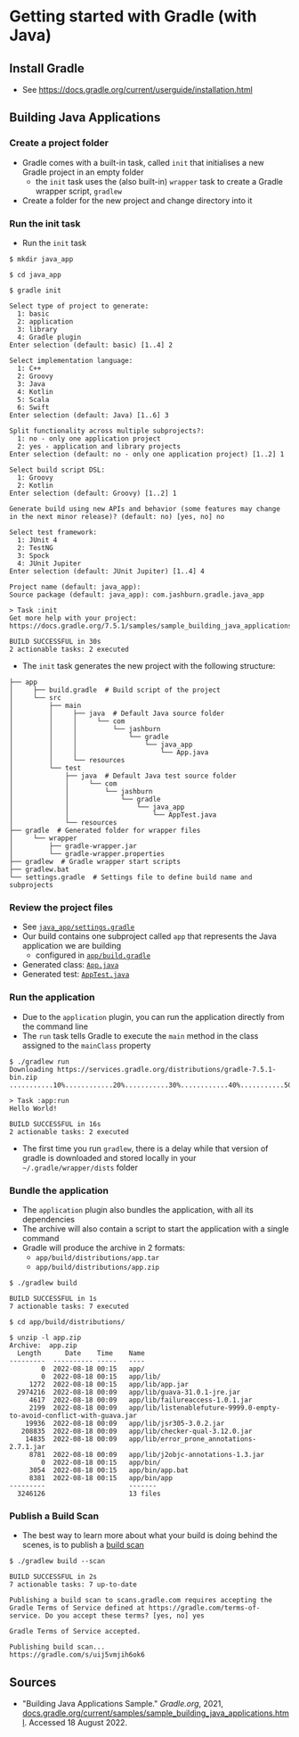# Getting started with Gradle (with Java)

## Install Gradle

- See <https://docs.gradle.org/current/userguide/installation.html>

## Building Java Applications

### Create a project folder

- Gradle comes with a built-in task, called `init` that initialises a new Gradle project in an empty folder
  - the `init` task uses the (also built-in) `wrapper` task to create a Gradle wrapper script, `gradlew`
- Create a folder for the new project and change directory into it

### Run the init task

- Run the `init` task

```console
$ mkdir java_app

$ cd java_app

$ gradle init

Select type of project to generate:
  1: basic
  2: application
  3: library
  4: Gradle plugin
Enter selection (default: basic) [1..4] 2

Select implementation language:
  1: C++
  2: Groovy
  3: Java
  4: Kotlin
  5: Scala
  6: Swift
Enter selection (default: Java) [1..6] 3

Split functionality across multiple subprojects?:
  1: no - only one application project
  2: yes - application and library projects
Enter selection (default: no - only one application project) [1..2] 1

Select build script DSL:
  1: Groovy
  2: Kotlin
Enter selection (default: Groovy) [1..2] 1

Generate build using new APIs and behavior (some features may change in the next minor release)? (default: no) [yes, no] no

Select test framework:
  1: JUnit 4
  2: TestNG
  3: Spock
  4: JUnit Jupiter
Enter selection (default: JUnit Jupiter) [1..4] 4

Project name (default: java_app): 
Source package (default: java_app): com.jashburn.gradle.java_app

> Task :init
Get more help with your project: https://docs.gradle.org/7.5.1/samples/sample_building_java_applications.html

BUILD SUCCESSFUL in 30s
2 actionable tasks: 2 executed
```

- The `init` task generates the new project with the following structure:

```text
├── app
│     ├── build.gradle  # Build script of the project
│     └── src
│         ├── main
│         │     ├── java  # Default Java source folder
│         │     │     └── com
│         │     │         └── jashburn
│         │     │             └── gradle
│         │     │                 └── java_app
│         │     │                     └── App.java
│         │     └── resources
│         └── test
│             ├── java  # Default Java test source folder
│             │     └── com
│             │         └── jashburn
│             │             └── gradle
│             │                 └── java_app
│             │                     └── AppTest.java
│             └── resources
├── gradle  # Generated folder for wrapper files
│     └── wrapper
│         ├── gradle-wrapper.jar
│         └── gradle-wrapper.properties
├── gradlew  # Gradle wrapper start scripts
├── gradlew.bat
└── settings.gradle  # Settings file to define build name and subprojects
```

### Review the project files

- See [`java_app/settings.gradle`](java_app/settings.gradle)
- Our build contains one subproject called `app` that represents the Java application we are building
  - configured in [`app/build.gradle`](app/build.gradle)
- Generated class: [`App.java`](java_app/app/src/main/java/com/jashburn/gradle/java_app/App.java)
- Generated test: [`AppTest.java`](java_app/app/src/test/java/com/jashburn/gradle/java_app/AppTest.java)

### Run the application

- Due to the `application` plugin, you can run the application directly from the command line
- The `run` task tells Gradle to execute the `main` method in the class assigned to the `mainClass` property

```console
$ ./gradlew run
Downloading https://services.gradle.org/distributions/gradle-7.5.1-bin.zip
...........10%............20%...........30%............40%...........50%............60%...........70%............80%...........90%............100%

> Task :app:run
Hello World!

BUILD SUCCESSFUL in 16s
2 actionable tasks: 2 executed
```

- The first time you run `gradlew`, there is a delay while that version of gradle is downloaded and stored locally in your `~/.gradle/wrapper/dists` folder

### Bundle the application

- The `application` plugin also bundles the application, with all its dependencies
- The archive will also contain a script to start the application with a single command
- Gradle will produce the archive in 2 formats:
  - `app/build/distributions/app.tar`
  - `app/build/distributions/app.zip`

```console
$ ./gradlew build

BUILD SUCCESSFUL in 1s
7 actionable tasks: 7 executed

$ cd app/build/distributions/

$ unzip -l app.zip 
Archive:  app.zip
  Length      Date    Time    Name
---------  ---------- -----   ----
        0  2022-08-18 00:15   app/
        0  2022-08-18 00:15   app/lib/
     1272  2022-08-18 00:15   app/lib/app.jar
  2974216  2022-08-18 00:09   app/lib/guava-31.0.1-jre.jar
     4617  2022-08-18 00:09   app/lib/failureaccess-1.0.1.jar
     2199  2022-08-18 00:09   app/lib/listenablefuture-9999.0-empty-to-avoid-conflict-with-guava.jar
    19936  2022-08-18 00:09   app/lib/jsr305-3.0.2.jar
   208835  2022-08-18 00:09   app/lib/checker-qual-3.12.0.jar
    14835  2022-08-18 00:09   app/lib/error_prone_annotations-2.7.1.jar
     8781  2022-08-18 00:09   app/lib/j2objc-annotations-1.3.jar
        0  2022-08-18 00:15   app/bin/
     3054  2022-08-18 00:15   app/bin/app.bat
     8381  2022-08-18 00:15   app/bin/app
---------                     -------
  3246126                     13 files
```

### Publish a Build Scan

- The best way to learn more about what your build is doing behind the scenes, is to publish a [build scan](https://scans.gradle.com/?_ga=2.91919325.633168902.1660601693-211215057.1659872712)

```console
$ ./gradlew build --scan

BUILD SUCCESSFUL in 2s
7 actionable tasks: 7 up-to-date

Publishing a build scan to scans.gradle.com requires accepting the Gradle Terms of Service defined at https://gradle.com/terms-of-service. Do you accept these terms? [yes, no] yes

Gradle Terms of Service accepted.

Publishing build scan...
https://gradle.com/s/uij5vmjih6ok6
```

## Sources

- "Building Java Applications Sample." _Gradle.org_, 2021, [docs.gradle.org/current/samples/sample_building_java_applications.html](https://docs.gradle.org/current/samples/sample_building_java_applications.html). Accessed 18 August 2022.
